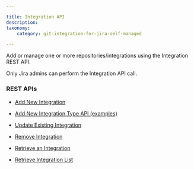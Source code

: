 ```yaml
---

title: Integration API
description:
taxonomy:
    category: git-integration-for-jira-self-managed

---
```

Add or manage one or more repositories/integrations using the Integration REST API.

Only Jira admins can perform the Integration API call.

### REST APIs

*   [Add New Integration](/git-integration-for-jira-data-center/add-new-integration/)

*   [Add New Integration Type API (examples)](/git-integration-for-jira-data-center/add-new-integration-type-api-examples/)

*   [Update Existing Integration](/git-integration-for-jira-data-center/update-existing-integration/)

*   [Remove Integration](/git-integration-for-jira-data-center/remove-integration/)

*   [Retrieve an Integration](/git-integration-for-jira-data-center/retrieve-an-integration/)

*   [Retrieve Integration List](/git-integration-for-jira-data-center/retrieve-integration-list/)

